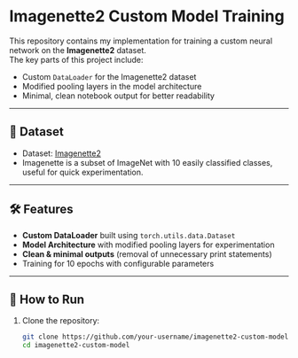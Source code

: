 # Imagenette2 Custom Model Training

This repository contains my implementation for training a custom neural network on the **Imagenette2** dataset.  
The key parts of this project include:
- Custom `DataLoader` for the Imagenette2 dataset
- Modified pooling layers in the model architecture
- Minimal, clean notebook output for better readability

---

## 📂 Dataset
- Dataset: [Imagenette2](https://s3.amazonaws.com/fast-ai-imageclas/imagenette2.tgz)  
- Imagenette is a subset of ImageNet with 10 easily classified classes, useful for quick experimentation.

---

## 🛠 Features
- **Custom DataLoader** built using `torch.utils.data.Dataset`  
- **Model Architecture** with modified pooling layers for experimentation  
- **Clean & minimal outputs** (removal of unnecessary print statements)  
- Training for 10 epochs with configurable parameters

---

## 🚀 How to Run
1. Clone the repository:
   ```bash
   git clone https://github.com/your-username/imagenette2-custom-model.git
   cd imagenette2-custom-model
